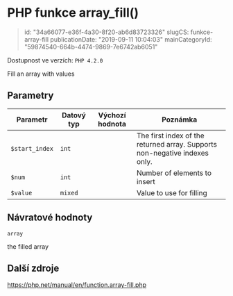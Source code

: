 PHP funkce array_fill()
=======================

> id: "34a66077-e36f-4a30-8f20-ab6d83723326"
> slugCS: funkce-array-fill
> publicationDate: "2019-09-11 10:04:03"
> mainCategoryId: "59874540-664b-4474-9869-7e6742ab6051"

Dostupnost ve verzích: `PHP 4.2.0`

Fill an array with values


Parametry
--------------

| Parametr | Datový typ | Výchozí hodnota | Poznámka |
|-----|-----|-----|-----|
| `$start_index` | `int` |  | The first index of the returned array. Supports non-negative indexes only. |
| `$num` | `int` |  | Number of elements to insert |
| `$value` | `mixed` |  | Value to use for filling |


Návratové hodnoty
----------------

`array`

the filled array

Další zdroje
------------

https://php.net/manual/en/function.array-fill.php
